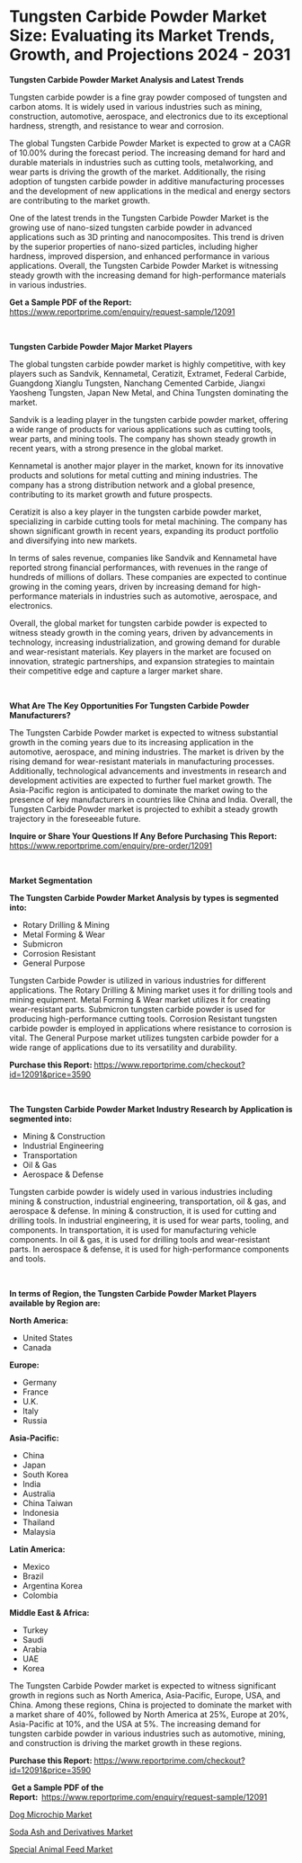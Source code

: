 <p><h1>Tungsten Carbide Powder Market Size: Evaluating its Market Trends, Growth, and Projections 2024 - 2031</h1></p><p><strong>Tungsten Carbide Powder Market Analysis and Latest Trends</strong></p>
<p><p>Tungsten carbide powder is a fine gray powder composed of tungsten and carbon atoms. It is widely used in various industries such as mining, construction, automotive, aerospace, and electronics due to its exceptional hardness, strength, and resistance to wear and corrosion.</p><p>The global Tungsten Carbide Powder Market is expected to grow at a CAGR of 10.00% during the forecast period. The increasing demand for hard and durable materials in industries such as cutting tools, metalworking, and wear parts is driving the growth of the market. Additionally, the rising adoption of tungsten carbide powder in additive manufacturing processes and the development of new applications in the medical and energy sectors are contributing to the market growth.</p><p>One of the latest trends in the Tungsten Carbide Powder Market is the growing use of nano-sized tungsten carbide powder in advanced applications such as 3D printing and nanocomposites. This trend is driven by the superior properties of nano-sized particles, including higher hardness, improved dispersion, and enhanced performance in various applications. Overall, the Tungsten Carbide Powder Market is witnessing steady growth with the increasing demand for high-performance materials in various industries.</p></p>
<p><strong>Get a Sample PDF of the Report:&nbsp;</strong> <a href="https://www.reportprime.com/enquiry/request-sample/12091">https://www.reportprime.com/enquiry/request-sample/12091</a></p>
<p>&nbsp;</p>
<p><strong>Tungsten Carbide Powder Major Market Players</strong></p>
<p><p>The global tungsten carbide powder market is highly competitive, with key players such as Sandvik, Kennametal, Ceratizit, Extramet, Federal Carbide, Guangdong Xianglu Tungsten, Nanchang Cemented Carbide, Jiangxi Yaosheng Tungsten, Japan New Metal, and China Tungsten dominating the market.</p><p>Sandvik is a leading player in the tungsten carbide powder market, offering a wide range of products for various applications such as cutting tools, wear parts, and mining tools. The company has shown steady growth in recent years, with a strong presence in the global market.</p><p>Kennametal is another major player in the market, known for its innovative products and solutions for metal cutting and mining industries. The company has a strong distribution network and a global presence, contributing to its market growth and future prospects.</p><p>Ceratizit is also a key player in the tungsten carbide powder market, specializing in carbide cutting tools for metal machining. The company has shown significant growth in recent years, expanding its product portfolio and diversifying into new markets.</p><p>In terms of sales revenue, companies like Sandvik and Kennametal have reported strong financial performances, with revenues in the range of hundreds of millions of dollars. These companies are expected to continue growing in the coming years, driven by increasing demand for high-performance materials in industries such as automotive, aerospace, and electronics.</p><p>Overall, the global market for tungsten carbide powder is expected to witness steady growth in the coming years, driven by advancements in technology, increasing industrialization, and growing demand for durable and wear-resistant materials. Key players in the market are focused on innovation, strategic partnerships, and expansion strategies to maintain their competitive edge and capture a larger market share.</p></p>
<p>&nbsp;</p>
<p><strong>What Are The Key Opportunities For Tungsten Carbide Powder Manufacturers?</strong></p>
<p><p>The Tungsten Carbide Powder market is expected to witness substantial growth in the coming years due to its increasing application in the automotive, aerospace, and mining industries. The market is driven by the rising demand for wear-resistant materials in manufacturing processes. Additionally, technological advancements and investments in research and development activities are expected to further fuel market growth. The Asia-Pacific region is anticipated to dominate the market owing to the presence of key manufacturers in countries like China and India. Overall, the Tungsten Carbide Powder market is projected to exhibit a steady growth trajectory in the foreseeable future.</p></p>
<p><strong>Inquire or Share Your Questions If Any Before Purchasing This Report:</strong> <a href="https://www.reportprime.com/enquiry/pre-order/12091">https://www.reportprime.com/enquiry/pre-order/12091</a></p>
<p>&nbsp;</p>
<p><strong>Market Segmentation</strong></p>
<p><strong>The Tungsten Carbide Powder Market Analysis by types is segmented into:</strong></p>
<p><ul><li>Rotary Drilling & Mining</li><li>Metal Forming & Wear</li><li>Submicron</li><li>Corrosion Resistant</li><li>General Purpose</li></ul></p>
<p><p>Tungsten Carbide Powder is utilized in various industries for different applications. The Rotary Drilling & Mining market uses it for drilling tools and mining equipment. Metal Forming & Wear market utilizes it for creating wear-resistant parts. Submicron tungsten carbide powder is used for producing high-performance cutting tools. Corrosion Resistant tungsten carbide powder is employed in applications where resistance to corrosion is vital. The General Purpose market utilizes tungsten carbide powder for a wide range of applications due to its versatility and durability.</p></p>
<p><strong>Purchase this Report:&nbsp;</strong><a href="https://www.reportprime.com/checkout?id=12091&price=3590">https://www.reportprime.com/checkout?id=12091&price=3590</a></p>
<p>&nbsp;</p>
<p><strong>The Tungsten Carbide Powder Market Industry Research by Application is segmented into:</strong></p>
<p><ul><li>Mining & Construction</li><li>Industrial Engineering</li><li>Transportation</li><li>Oil & Gas</li><li>Aerospace & Defense</li></ul></p>
<p><p>Tungsten carbide powder is widely used in various industries including mining & construction, industrial engineering, transportation, oil & gas, and aerospace & defense. In mining & construction, it is used for cutting and drilling tools. In industrial engineering, it is used for wear parts, tooling, and components. In transportation, it is used for manufacturing vehicle components. In oil & gas, it is used for drilling tools and wear-resistant parts. In aerospace & defense, it is used for high-performance components and tools.</p></p>
<p>&nbsp;</p>
<p><strong>In terms of Region, the Tungsten Carbide Powder Market Players available by Region are:</strong></p>
<p>
    <p> <strong> North America: </strong>
        <ul>
            <li>United States</li>
            <li>Canada</li>
        </ul>
        </p> 
    <p> <strong> Europe: </strong>
        <ul>
            <li>Germany</li>
            <li>France</li>
            <li>U.K.</li>
            <li>Italy</li>
            <li>Russia</li>
        </ul>
        </p> 
    <p> <strong> Asia-Pacific: </strong>
        <ul>
            <li>China</li>
            <li>Japan</li>
            <li>South Korea</li>
            <li>India</li>
            <li>Australia</li>
            <li>China Taiwan</li>
            <li>Indonesia</li>
            <li>Thailand</li>
            <li>Malaysia</li>
        </ul>
        </p> 
    <p> <strong> Latin America: </strong>
        <ul>
            <li>Mexico</li>
            <li>Brazil</li>
            <li>Argentina Korea</li>
            <li>Colombia</li>
        </ul>
        </p> 
    <p> <strong> Middle East & Africa: </strong>
        <ul>
            <li>Turkey</li>
            <li>Saudi</li>
            <li>Arabia</li>
            <li>UAE</li>
            <li>Korea</li>
        </ul>
    </p>
    </p>
<p><p>The Tungsten Carbide Powder market is expected to witness significant growth in regions such as North America, Asia-Pacific, Europe, USA, and China. Among these regions, China is projected to dominate the market with a market share of 40%, followed by North America at 25%, Europe at 20%, Asia-Pacific at 10%, and the USA at 5%. The increasing demand for tungsten carbide powder in various industries such as automotive, mining, and construction is driving the market growth in these regions.</p></p>
<p><strong>Purchase this Report: </strong><a href="https://www.reportprime.com/checkout?id=12091&price=3590">https://www.reportprime.com/checkout?id=12091&price=3590</a></p>
<p>&nbsp;<strong>Get a Sample PDF of the Report:&nbsp;&nbsp;</strong><a href="https://www.reportprime.com/enquiry/request-sample/12091">https://www.reportprime.com/enquiry/request-sample/12091</a></p>
<p><strong></strong></p>
<p><p><a href="https://view.publitas.com/reportprime-1/dog-microchip-market-research-report-forecasted-for-period-from-2023-2030-by-market-type-market-application-and-region/">Dog Microchip Market</a></p><p><a href="https://view.publitas.com/reportprime-1/soda-ash-and-derivatives-market-size-reflecting-a-forecast-till-2030-market-by-type-by-application-and-by-geography/">Soda Ash and Derivatives Market</a></p><p><a href="https://view.publitas.com/reportprime-1/special-animal-feed-market-research-report-provides-thorough-industry-overview-which-offers-an-in-depth-analysis-of-product-trends-and-new-market-divisions/">Special Animal Feed Market</a></p></p>